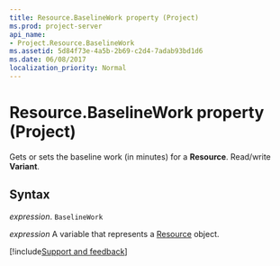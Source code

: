```yaml
---
title: Resource.BaselineWork property (Project)
ms.prod: project-server
api_name:
- Project.Resource.BaselineWork
ms.assetid: 5d84f73e-4a5b-2b69-c2d4-7adab93bd1d6
ms.date: 06/08/2017
localization_priority: Normal
---
```



# Resource.BaselineWork property (Project)

Gets or sets the baseline work (in minutes) for a  **Resource**. Read/write **Variant**.


## Syntax

_expression_. `BaselineWork`

_expression_ A variable that represents a [Resource](./Project.Resource.md) object.

[!include[Support and feedback](~/includes/feedback-boilerplate.md)]